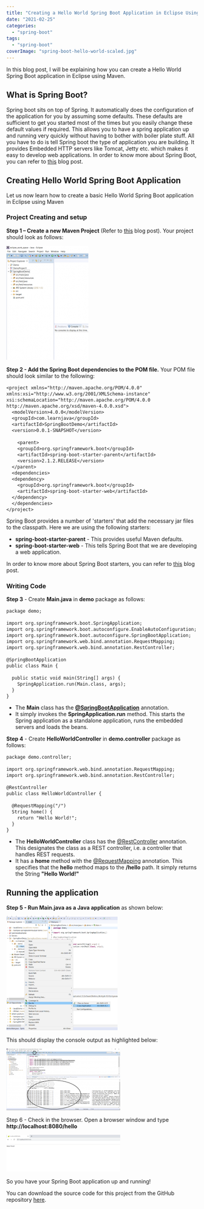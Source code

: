 ```yaml
---
title: "Creating a Hello World Spring Boot Application in Eclipse Using Maven"
date: "2021-02-25"
categories: 
  - "spring-boot"
tags: 
  - "spring-boot"
coverImage: "spring-boot-hello-world-scaled.jpg"
---
```


In this blog post, I will be explaining how you can create a Hello World Spring Boot application in Eclipse using Maven.

## What is Spring Boot?

Spring boot sits on top of Spring. It automatically does the configuration of the application for you by assuming some defaults. These defaults are sufficient to get you started most of the times but you easily change these default values if required. This allows you to have a spring application up and running very quickly without having to bother with boiler plate stuff. All you have to do is tell Spring boot the type of application you are building. It provides Embedded HTTP servers like Tomcat, Jetty etc. which makes it easy to develop web applications. In order to know more about Spring Boot, you can refer to [this](https://learnjava.co.in/springboot-what-and-why/) blog post.

## Creating Hello World Spring Boot Application

Let us now learn how to create a basic Hello World Spring Boot application in Eclipse using Maven

### Project Creating and setup

**Step 1 – Create a new Maven Project** (Refer to [this](https://learnjava.co.in/how-to-create-a-maven-project-in-eclipse/) blog post). Your project should look as follows:

[![maven project in eclipse](images/FinishedMavenProject-216x300.png)](images/FinishedMavenProject.png)

**Step 2 - Add the Spring Boot dependencies to the POM file.** Your POM file should look similar to the following:

```
<project xmlns="http://maven.apache.org/POM/4.0.0" xmlns:xsi="http://www.w3.org/2001/XMLSchema-instance" xsi:schemaLocation="http://maven.apache.org/POM/4.0.0 http://maven.apache.org/xsd/maven-4.0.0.xsd">
  <modelVersion>4.0.0</modelVersion>
  <groupId>com.learnjava</groupId>
  <artifactId>SpringBootDemo</artifactId>
  <version>0.0.1-SNAPSHOT</version>
  
  	<parent>
    <groupId>org.springframework.boot</groupId>
    <artifactId>spring-boot-starter-parent</artifactId>
    <version>2.1.2.RELEASE</version>
  </parent>
  <dependencies>
  <dependency>
    <groupId>org.springframework.boot</groupId>
    <artifactId>spring-boot-starter-web</artifactId>
  </dependency>
  </dependencies>
</project>
```

Spring Boot provides a number of 'starters' that add the necessary jar files to the classpath. Here we are using the following starters:

- **spring-boot-starter-parent** - This provides useful Maven defaults.
- **spring-boot-starter-web** - This tells Spring Boot that we are developing a web application.

In order to know more about Spring Boot starters, you can refer to [this](https://learnjava.co.in/springboot-what-and-why/#SpringBoot_components) blog post.

### Writing Code

**Step 3** - Create **Main.java** in **demo** package as follows:

```
package demo;

import org.springframework.boot.SpringApplication;
import org.springframework.boot.autoconfigure.EnableAutoConfiguration;
import org.springframework.boot.autoconfigure.SpringBootApplication;
import org.springframework.web.bind.annotation.RequestMapping;
import org.springframework.web.bind.annotation.RestController;

@SpringBootApplication
public class Main {

  public static void main(String[] args) {
    SpringApplication.run(Main.class, args);
  }
}

```

- The **Main** class has the [**@SpringBootApplication**](springbootapplication-annotation-explained.md) annotation.
- It simply invokes the **SpringApplication.run** method. This starts the Spring application as a standalone application, runs the embedded servers and loads the beans.

**Step 4** - Create **HelloWorldController** in **demo.controller** package as follows:

```
package demo.controller;

import org.springframework.web.bind.annotation.RequestMapping;
import org.springframework.web.bind.annotation.RestController;

@RestController
public class HelloWorldController {
  
  @RequestMapping("/")
  String home() {
    return "Hello World!";
  }
}

```

- The **HelloWorldController** class has the [@RestController](https://learnjava.co.in/important-spring-mvc-annotations/#RestController) annotation. This designates the class as a REST controller, i.e. a controller that handles REST requests.
- It has a **home** method with the [@RequestMapping](https://learnjava.co.in/important-spring-mvc-annotations/#RequestMapping) annotation. This specifies that the **hello** method maps to the **/hello** path. It simply returns the String **"Hello World!"**

## Running the application

**Step 5 - Run Main.java as a Java application** as shown below:

[![Running the Spring Boot application](images/run-main-293x300.png)](images/run-main.png)

This should display the console output as highlighted below:

[![Console output in Spring Boot application](images/run-300x162.png)](images/run.png)

Step 6 - Check in the browser. Open a browser window and type **http://localhost:8080/hello**

[![hello world in browser](images/running-app-300x97.png)](images/running-app.png)

So you have your Spring Boot application up and running!

You can download the source code for this project from the GitHub repository [here](https://github.com/learnjavawithreshma/SpringBootDemo).
